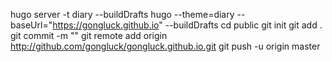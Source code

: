 hugo server -t diary --buildDrafts
hugo --theme=diary --baseUrl="https://gongluck.github.io" --buildDrafts
cd public
git init
git add .
git commit -m ""
git remote add origin http://github.com/gongluck/gongluck.github.io.git
git push -u origin master